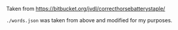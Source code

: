 Taken from <https://bitbucket.org/jvdl/correcthorsebatterystaple/>

`./words.json` was taken from above and modified for my purposes.
